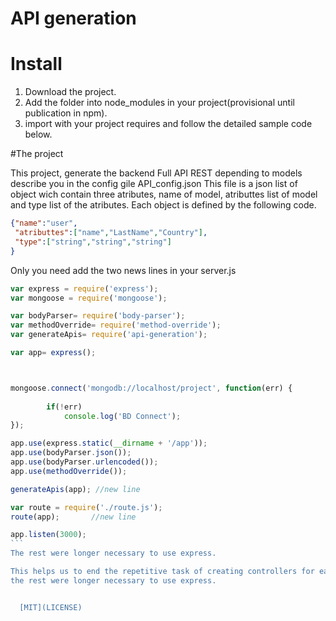 
# API generation

# Install
 1. Download the project.
 2. Add the folder into node_modules in your project(provisional until publication in npm).
 3. import with your project requires and follow the detailed sample code below.

#The project

This project, generate the backend Full API REST depending to models describe you in the config gile API_config.json
This file is a json list of object wich contain three atributes, name of model, atributtes list of model and type list of the atributes. Each object is defined by the following code.
```json
{"name":"user", 
 "atributtes":["name","LastName","Country"],
 "type":["string","string","string"]
}
```
Only you need add the two news lines in your server.js 
``````js
var express = require('express');
var mongoose = require('mongoose');

var bodyParser= require('body-parser');
var methodOverride= require('method-override');
var generateApis= require('api-generation');

var app= express();



mongoose.connect('mongodb://localhost/project', function(err) {  
    
        if(!err) 
            console.log('BD Connect');    
});

app.use(express.static(__dirname + '/app')); 
app.use(bodyParser.json());
app.use(bodyParser.urlencoded());
app.use(methodOverride());

generateApis(app); //new line

var route = require('./route.js');
route(app);       //new line

app.listen(3000);
```
The rest were longer necessary to use express.

This helps us to end the repetitive task of creating controllers for each model that we needed the apis and the module generate the all code for the API's of the models declared you in the file confing API_config.json
the rest were longer necessary to use express.


  [MIT](LICENSE)
